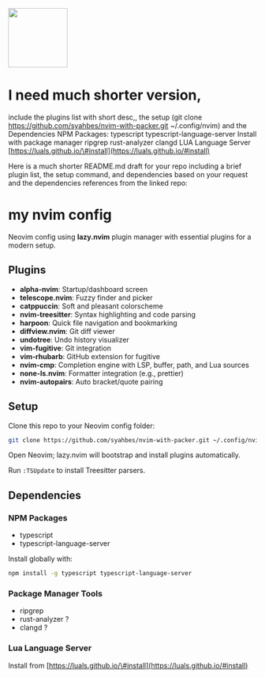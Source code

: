 <img src="https://r2cdn.perplexity.ai/pplx-full-logo-primary-dark%402x.png" class="logo" width="120"/>

# I need much shorter version,

include the plugins list with short desc,,
the setup (git clone https://github.com/syahbes/nvim-with-packer.git ~/.config/nvim)
and the Dependencies
[](https://github.com/nikelaz/neovim-config/tree/main#dependencies)
NPM Packages:
[](https://github.com/nikelaz/neovim-config/tree/main#npm-packages)
typescript
typescript-language-server
Install with package manager
[](https://github.com/nikelaz/neovim-config/tree/main#install-with-package-manager)
ripgrep
rust-analyzer
clangd
LUA Language Server
[](https://github.com/nikelaz/neovim-config/tree/main#lua-language-server)
[https://luals.github.io/\#install](https://luals.github.io/#install)

Here is a much shorter README.md draft for your repo including a brief plugin list, the setup command, and dependencies based on your request and the dependencies references from the linked repo:

# my nvim config

Neovim config using **lazy.nvim** plugin manager with essential plugins for a modern setup.

## Plugins

- **alpha-nvim**: Startup/dashboard screen
- **telescope.nvim**: Fuzzy finder and picker
- **catppuccin**: Soft and pleasant colorscheme
- **nvim-treesitter**: Syntax highlighting and code parsing
- **harpoon**: Quick file navigation and bookmarking
- **diffview.nvim**: Git diff viewer
- **undotree**: Undo history visualizer
- **vim-fugitive**: Git integration
- **vim-rhubarb**: GitHub extension for fugitive
- **nvim-cmp**: Completion engine with LSP, buffer, path, and Lua sources
- **none-ls.nvim**: Formatter integration (e.g., prettier)
- **nvim-autopairs**: Auto bracket/quote pairing


## Setup

Clone this repo to your Neovim config folder:

```bash
git clone https://github.com/syahbes/nvim-with-packer.git ~/.config/nvim
```

Open Neovim; lazy.nvim will bootstrap and install plugins automatically.

Run `:TSUpdate` to install Treesitter parsers.

## Dependencies

### NPM Packages

- typescript
- typescript-language-server

Install globally with:

```bash
npm install -g typescript typescript-language-server
```


### Package Manager Tools

- ripgrep
- rust-analyzer ?
- clangd ?


### Lua Language Server

Install from [https://luals.github.io/\#install](https://luals.github.io/#install)

